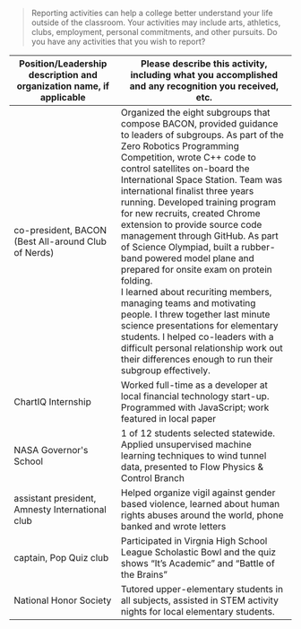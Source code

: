 > Reporting activities can help a college better understand your life outside of the classroom.
  Your activities may include arts, athletics, clubs, employment, personal commitments, and other pursuits.
  Do you have any activities that you wish to report?

|Position/Leadership description and organization name, if applicable |Please describe this activity, including what you accomplished and any recognition you received, etc. |
| ------------------------------------------------------------------- | ---------------------------------------------------------------------------------------------------- |
| co-president, BACON (Best All-around Club of Nerds)                 | Organized the eight subgroups that compose BACON, provided guidance to leaders of subgroups. As part of the Zero Robotics Programming Competition, wrote C++ code to control satellites on-board the International Space Station. Team was international finalist three years running. Developed training program for new recruits, created Chrome extension to provide source code management through GitHub. As part of Science Olympiad, built a rubber-band powered model plane and prepared for onsite exam on protein folding. <br /> I learned about recuriting members, managing teams and motivating people. I threw together last minute science presentations for elementary students. I helped co-leaders with a difficult personal relationship work out their differences enough to run their subgroup effectively. |
| ChartIQ Internship                                                  | Worked full-time as a developer at local financial technology start-up. Programmed with JavaScript; work featured in local paper |
| NASA Governor's School                                              |1 of 12 students selected statewide. Applied unsupervised machine learning techniques to wind tunnel data, presented to Flow Physics & Control Branch | 
| assistant president, Amnesty International club                     | Helped organize vigil against gender based violence, learned about human rights abuses around the world, phone banked and wrote letters | 
| captain, Pop Quiz club                                              | Participated in Virgnia High School League Scholastic Bowl and the quiz shows “It’s Academic” and “Battle of the Brains” |
| National Honor Society | Tutored upper-elementary students in all subjects, assisted in STEM activity nights for local elementary students. |

